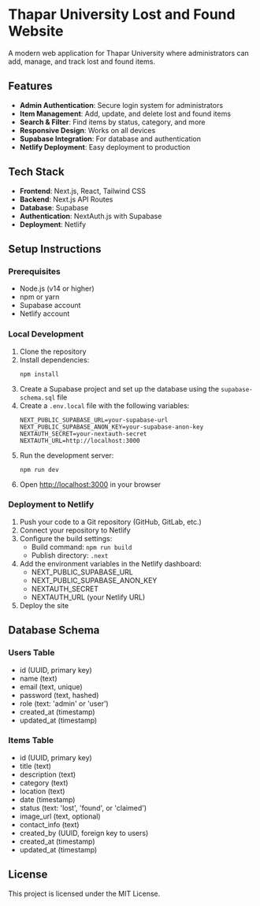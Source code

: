 # Thapar University Lost and Found Website

A modern web application for Thapar University where administrators can add, manage, and track lost and found items.

## Features

- **Admin Authentication**: Secure login system for administrators
- **Item Management**: Add, update, and delete lost and found items
- **Search & Filter**: Find items by status, category, and more
- **Responsive Design**: Works on all devices
- **Supabase Integration**: For database and authentication
- **Netlify Deployment**: Easy deployment to production

## Tech Stack

- **Frontend**: Next.js, React, Tailwind CSS
- **Backend**: Next.js API Routes
- **Database**: Supabase
- **Authentication**: NextAuth.js with Supabase
- **Deployment**: Netlify

## Setup Instructions

### Prerequisites

- Node.js (v14 or higher)
- npm or yarn
- Supabase account
- Netlify account

### Local Development

1. Clone the repository
2. Install dependencies:
   ```
   npm install
   ```
3. Create a Supabase project and set up the database using the `supabase-schema.sql` file
4. Create a `.env.local` file with the following variables:
   ```
   NEXT_PUBLIC_SUPABASE_URL=your-supabase-url
   NEXT_PUBLIC_SUPABASE_ANON_KEY=your-supabase-anon-key
   NEXTAUTH_SECRET=your-nextauth-secret
   NEXTAUTH_URL=http://localhost:3000
   ```
5. Run the development server:
   ```
   npm run dev
   ```
6. Open [http://localhost:3000](http://localhost:3000) in your browser

### Deployment to Netlify

1. Push your code to a Git repository (GitHub, GitLab, etc.)
2. Connect your repository to Netlify
3. Configure the build settings:
   - Build command: `npm run build`
   - Publish directory: `.next`
4. Add the environment variables in the Netlify dashboard:
   - NEXT_PUBLIC_SUPABASE_URL
   - NEXT_PUBLIC_SUPABASE_ANON_KEY
   - NEXTAUTH_SECRET
   - NEXTAUTH_URL (your Netlify URL)
5. Deploy the site

## Database Schema

### Users Table
- id (UUID, primary key)
- name (text)
- email (text, unique)
- password (text, hashed)
- role (text: 'admin' or 'user')
- created_at (timestamp)
- updated_at (timestamp)

### Items Table
- id (UUID, primary key)
- title (text)
- description (text)
- category (text)
- location (text)
- date (timestamp)
- status (text: 'lost', 'found', or 'claimed')
- image_url (text, optional)
- contact_info (text)
- created_by (UUID, foreign key to users)
- created_at (timestamp)
- updated_at (timestamp)

## License

This project is licensed under the MIT License.
